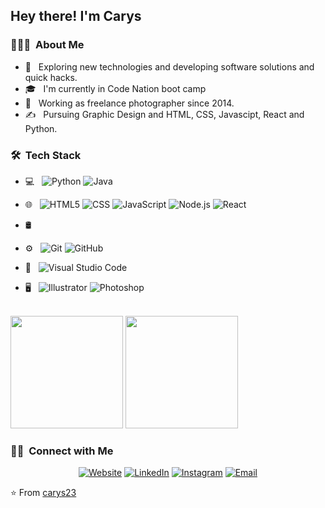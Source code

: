 <h2> Hey there! I'm Carys </h2>

<h3> 👨🏻‍💻 &nbsp;About Me </h3>

- 🤔 &nbsp; Exploring new technologies and developing software solutions and quick hacks.
- 🎓 &nbsp; I'm currently in Code Nation boot camp
- 💼 &nbsp; Working as freelance photographer since 2014.
- ✍️ &nbsp; Pursuing Graphic Design and HTML, CSS, Javascipt, React and Python.

<h3> 🛠 &nbsp;Tech Stack</h3>

- 💻 &nbsp;
  ![Python](https://img.shields.io/badge/-Python-333333?style=flat&logo=python)
  ![Java](https://img.shields.io/badge/-Java-333333?style=flat&logo=Java&logoColor=007396)
- 🌐 &nbsp;
  ![HTML5](https://img.shields.io/badge/-HTML5-333333?style=flat&logo=HTML5)
  ![CSS](https://img.shields.io/badge/-CSS-333333?style=flat&logo=CSS3&logoColor=1572B6)
  ![JavaScript](https://img.shields.io/badge/-JavaScript-333333?style=flat&logo=javascript)
  ![Node.js](https://img.shields.io/badge/-Node.js-333333?style=flat&logo=node.js)
  ![React](https://img.shields.io/badge/-React-333333?style=flat&logo=react)
- 🛢 &nbsp;
 
- ⚙️ &nbsp;
  ![Git](https://img.shields.io/badge/-Git-333333?style=flat&logo=git)
  ![GitHub](https://img.shields.io/badge/-GitHub-333333?style=flat&logo=github)
- 🔧 &nbsp;
  ![Visual Studio Code](https://img.shields.io/badge/-Visual%20Studio%20Code-333333?style=flat&logo=visual-studio-code&logoColor=007ACC)
- 🖥 &nbsp;
  ![Illustrator](https://img.shields.io/badge/-Illustrator-333333?style=flat&logo=adobe-illustrator)
  ![Photoshop](https://img.shields.io/badge/-Photoshop-333333?style=flat&logo=adobe-photoshop)
<br/>

  <img height="180em" src="https://github-readme-stats.vercel.app/api?username=carys23&theme=buefy&show_icons=true" />
  <img height="180em" src="https://github-readme-stats.vercel.app/api/top-langs/?username=carys23&theme=buefy&layout=compact" />
</a>

<br/>

<h3> 🤝🏻 &nbsp;Connect with Me </h3>

<p align="center">
<a href="https://www.photographybycarys.com/"><img alt="Website" src="https://img.shields.io/badge/Website-www.photographybycarys.com-blue?style=flat-square&logo=google-chrome"></a>
<a href="https://www.linkedin.com/in/photographybycarys/"><img alt="LinkedIn" src="https://img.shields.io/badge/LinkedIn-photographybycarys -blue?style=flat-square&logo=linkedin"></a>
<a href="https://www.instagram.com/photographybycarys/"><img alt="Instagram" src="https://img.shields.io/badge/Instagram-photographybycarys__-blue?style=flat-square&logo=instagram"></a>
<a href="mailto:caryspritch@gmail.com"><img alt="Email" src="https://img.shields.io/badge/Email-caryspritch@gmail.com-blue?style=flat-square&logo=gmail"></a>
</p>

⭐️ From [carys23](https://github.com/carys23)
